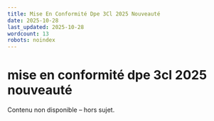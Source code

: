 ```yaml
---
title: Mise En Conformité Dpe 3Cl 2025 Nouveauté
date: 2025-10-28
last_updated: 2025-10-28
wordcount: 13
robots: noindex
---
```


# mise en conformité dpe 3cl 2025 nouveauté

Contenu non disponible – hors sujet.